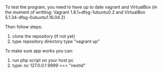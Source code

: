 To test the program, you need to have up to date vagrant and VirtualBox (in the moment of writting: Vagrant 1.8.1+dfsg-1ubuntu0.2 and VirtualBox 5.1.34-dfsg-0ubuntu1.16.04.2)

Then follow steps:
1) clone the repository (if not yet)
2) type repository directory type "vagrant up"

To make sure app works you can:
  1) run php script on your host pc
  2) type: nc 127.0.0.1 9999 <<< "nextid"
